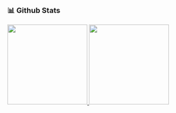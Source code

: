 <!-- ### Hi there 👋


**Febrianto752/Febrianto752** is a ✨ _special_ ✨ repository because its `README.md` (this file) appears on your GitHub profile.

Here are some ideas to get you started:

- 🔭 I’m currently working on ...
- 🌱 I’m currently learning ...
- 👯 I’m looking to collaborate on ...
- 🤔 I’m looking for help with ...
- 💬 Ask me about ...
- 📫 How to reach me: ...
- 😄 Pronouns: ...
- ⚡ Fun fact: ...
-->

### 📊 Github Stats

<p align="left">
<a href="https://github.com/Febrianto752">
  <img height="180em" src="https://github-readme-stats-eight-theta.vercel.app/api?username=febrianto752&show_icons=true&theme=algolia&include_all_commits=true&count_private=true"/>
  <img height="180em" src="https://github-readme-stats-eight-theta.vercel.app/api/top-langs/?username=febrianto752&layout=compact&langs_count=8&theme=algolia"/>
</a>
</p>
